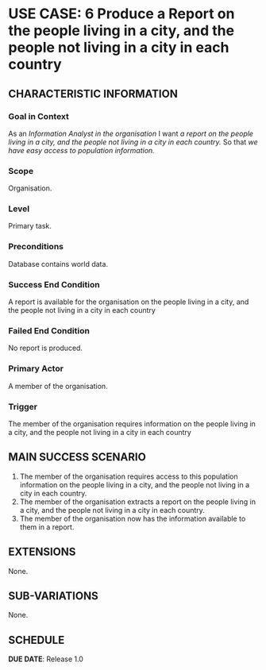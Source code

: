 # USE CASE: 6 Produce a Report on the people living in a city, and the people not living in a city in each country

## CHARACTERISTIC INFORMATION

### Goal in Context

As an *Information Analyst in the organisation*
I want *a report on the people living in a city, and the people not living in a city in each country.*
So that *we have easy access to population information.*

### Scope

Organisation.

### Level

Primary task.

### Preconditions

Database contains world data.

### Success End Condition

A report is available for the organisation on the people living in a city, and the people not living in a city in each country

### Failed End Condition

No report is produced.

### Primary Actor

A member of the organisation.

### Trigger

The member of the organisation requires information on the people living in a city, and the people not living in a city in each country
## MAIN SUCCESS SCENARIO

1. The member of the organisation requires access to this population information on the people living in a city, and the people not living in a city in each country.
2. The member of the organisation extracts a report on the people living in a city, and the people not living in a city in each country.
3. The member of the organisation now has the information available to them in a report.

## EXTENSIONS

None.

## SUB-VARIATIONS

None.

## SCHEDULE

**DUE DATE**: Release 1.0